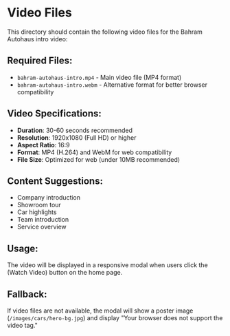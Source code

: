 # Video Files

This directory should contain the following video files for the Bahram Autohaus intro video:

## Required Files:
- `bahram-autohaus-intro.mp4` - Main video file (MP4 format)
- `bahram-autohaus-intro.webm` - Alternative format for better browser compatibility

## Video Specifications:
- **Duration**: 30-60 seconds recommended
- **Resolution**: 1920x1080 (Full HD) or higher
- **Aspect Ratio**: 16:9
- **Format**: MP4 (H.264) and WebM for web compatibility
- **File Size**: Optimized for web (under 10MB recommended)

## Content Suggestions:
- Company introduction
- Showroom tour
- Car highlights
- Team introduction
- Service overview

## Usage:
The video will be displayed in a responsive modal when users click the  (Watch Video) button on the home page.

## Fallback:
If video files are not available, the modal will show a poster image (`/images/cars/hero-bg.jpg`) and display "Your browser does not support the video tag."
